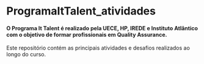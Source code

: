 # ProgramaItTalent_atividades

#### O Programa It Talent é realizado pela UECE, HP, IREDE e Instituto Atlântico com o objetivo de formar profissionais em Quality Assurance.

Este repositório contém as principais atividades e desafios realizados ao longo do curso.
